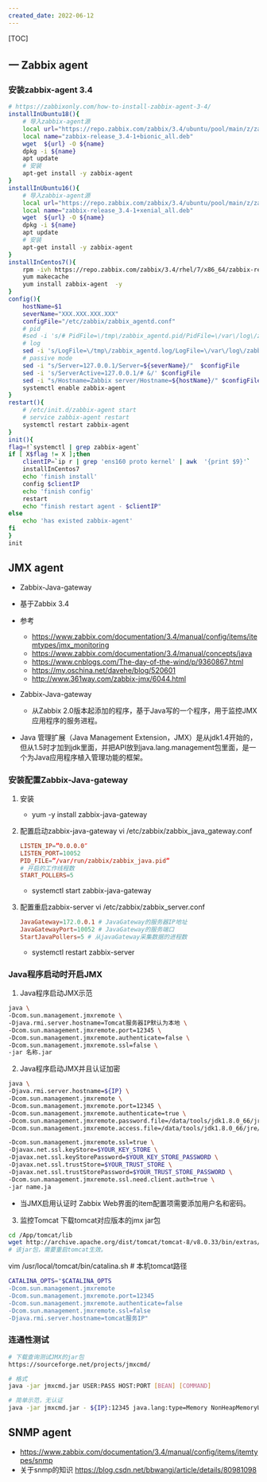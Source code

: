 ```yaml
---
created_date: 2022-06-12
---
```


[TOC]

## 一 Zabbix agent
### 安装zabbix-agent 3.4
```bash
# https://zabbixonly.com/how-to-install-zabbix-agent-3-4/
installInUbuntu18(){
	# 导入zabbix-agent源
	local url="https://repo.zabbix.com/zabbix/3.4/ubuntu/pool/main/z/zabbix-release/zabbix-release_3.4-1+bionic_all.deb"
	local name="zabbix-release_3.4-1+bionic_all.deb"
	wget  ${url} -O ${name}
	dpkg -i ${name}
	apt update
	# 安装
	apt-get install -y zabbix-agent
}
installInUbuntu16(){
	# 导入zabbix-agent源
	local url="https://repo.zabbix.com/zabbix/3.4/ubuntu/pool/main/z/zabbix-release/zabbix-release_3.4-1+xenial_all.deb"
	local name="zabbix-release_3.4-1+xenial_all.deb"
	wget  ${url} -O ${name}
	dpkg -i ${name}
	apt update
	# 安装
	apt-get install -y zabbix-agent
}
installInCentos7(){
    rpm -ivh https://repo.zabbix.com/zabbix/3.4/rhel/7/x86_64/zabbix-release-3.4-2.el7.noarch.rpm
	yum makecache
    yum install zabbix-agent  -y
}
config(){
    hostName=$1
	severName="XXX.XXX.XXX.XXX"
	configFile="/etc/zabbix/zabbix_agentd.conf"
	# pid
	#sed -i 's/# PidFile=\/tmp\/zabbix_agentd.pid/PidFile=\/var\/log\/zabbix\/zabbix_agentd.pid/' $configFile
	# log
	sed -i 's/LogFile=\/tmp\/zabbix_agentd.log/LogFile=\/var\/log\/zabbix\/zabbix_agentd.log/' $configFile
	# passive mode
	sed -i "s/Server=127.0.0.1/Server=${severName}/"  $configFile
	sed -i 's/ServerActive=127.0.0.1/# &/' $configFile
	sed -i "s/Hostname=Zabbix server/Hostname=${hostName}/" $configFile
    systemctl enable zabbix-agent
}
restart(){
	# /etc/init.d/zabbix-agent start 
	# service zabbix-agent restart
    systemctl restart zabbix-agent
}
init(){
flag=!`systemctl | grep zabbix-agent`
if [ X$flag != X ];then
	clientIP=`ip r | grep 'ens160 proto kernel' | awk  '{print $9}'`
    installInCentos7
    echo 'finish install'
    config $clientIP
    echo 'finish config'
    restart
    echo "finish restart agent - $clientIP"
else
	echo 'has existed zabbix-agent'
fi
}
init
```


## JMX agent 
- Zabbix-Java-gateway
- 基于Zabbix 3.4
- 参考   
    - https://www.zabbix.com/documentation/3.4/manual/config/items/itemtypes/jmx_monitoring
    - https://www.zabbix.com/documentation/3.4/manual/concepts/java
    - https://www.cnblogs.com/The-day-of-the-wind/p/9360867.html
    - https://my.oschina.net/davehe/blog/520601
    - http://www.361way.com/zabbix-jmx/6044.html

- Zabbix-Java-gateway
    - 从Zabbix 2.0版本起添加的程序，基于Java写的一个程序，用于监控JMX应用程序的服务进程。

- Java 管理扩展（Java Management Extension，JMX）是从jdk1.4开始的，但从1.5时才加到jdk里面，并把API放到java.lang.management包里面，是一个为Java应用程序植入管理功能的框架。

### 安装配置Zabbix-Java-gateway
1. 安装
    - yum -y install zabbix-java-gateway

2. 配置启动zabbix-java-gateway vi /etc/zabbix/zabbix_java_gateway.conf
    ```conf
    LISTEN_IP=”0.0.0.0″
    LISTEN_PORT=10052
    PID_FILE=”/var/run/zabbix/zabbix_java.pid”
    # 开启的工作线程数
    START_POLLERS=5
    ```
    - systemctl start zabbix-java-gateway

3. 配置重启zabbix-server vi /etc/zabbix/zabbix_server.conf
    ```conf
    JavaGateway=172.0.0.1 # JavaGateway的服务器IP地址
    JavaGatewayPort=10052 # JavaGateway的服务端口
    StartJavaPollers=5 # 从javaGateway采集数据的进程数
    ```
    - systemctl restart zabbix-server

### Java程序启动时开启JMX
1. Java程序启动JMX示范
```bash
java \
-Dcom.sun.management.jmxremote \
-Djava.rmi.server.hostname=Tomcat服务器IP默认为本地 \
-Dcom.sun.management.jmxremote.port=12345 \
-Dcom.sun.management.jmxremote.authenticate=false \
-Dcom.sun.management.jmxremote.ssl=false \
-jar 名称.jar
```

2. Java程序启动JMX并且认证加密
```bash
java \
-Djava.rmi.server.hostname=${IP} \
-Dcom.sun.management.jmxremote \
-Dcom.sun.management.jmxremote.port=12345 \
-Dcom.sun.management.jmxremote.authenticate=true \
-Dcom.sun.management.jmxremote.password.file=/data/tools/jdk1.8.0_66/jre/lib/management/jmxremote.password \
-Dcom.sun.management.jmxremote.access.file=/data/tools/jdk1.8.0_66/jre/lib/management/jmxremote.access \

-Dcom.sun.management.jmxremote.ssl=true \
-Djavax.net.ssl.keyStore=$YOUR_KEY_STORE \
-Djavax.net.ssl.keyStorePassword=$YOUR_KEY_STORE_PASSWORD \
-Djavax.net.ssl.trustStore=$YOUR_TRUST_STORE \
-Djavax.net.ssl.trustStorePassword=$YOUR_TRUST_STORE_PASSWORD \
-Dcom.sun.management.jmxremote.ssl.need.client.auth=true \
-jar name.ja
```
- 当JMX启用认证时 Zabbix Web界面的item配置项需要添加用户名和密码。

3. 监控Tomcat
下载tomcat对应版本的jmx jar包
```bash
cd /App/tomcat/lib
wget http://archive.apache.org/dist/tomcat/tomcat-8/v8.0.33/bin/extras/catalina-jmx-remote.jar
# 该jar包，需要重启tomcat生效。
```

vim /usr/local/tomcat/bin/catalina.sh  # 本机tomcat路径
```bash
CATALINA_OPTS="$CATALINA_OPTS
-Dcom.sun.management.jmxremote
-Dcom.sun.management.jmxremote.port=12345
-Dcom.sun.management.jmxremote.authenticate=false
-Dcom.sun.management.jmxremote.ssl=false 
-Djava.rmi.server.hostname=tomcat服务IP"
```

### 连通性测试
```bash
# 下载查询测试JMX的jar包
https://sourceforge.net/projects/jmxcmd/ 

# 格式
java -jar jmxcmd.jar USER:PASS HOST:PORT [BEAN] [COMMAND]

# 简单示范，无认证
java -jar jmxcmd.jar - ${IP}:12345 java.lang:type=Memory NonHeapMemoryUsage
```


## SNMP agent
 - https://www.zabbix.com/documentation/3.4/manual/config/items/itemtypes/snmp
 - 关于snmp的知识 https://blog.csdn.net/bbwangj/article/details/80981098